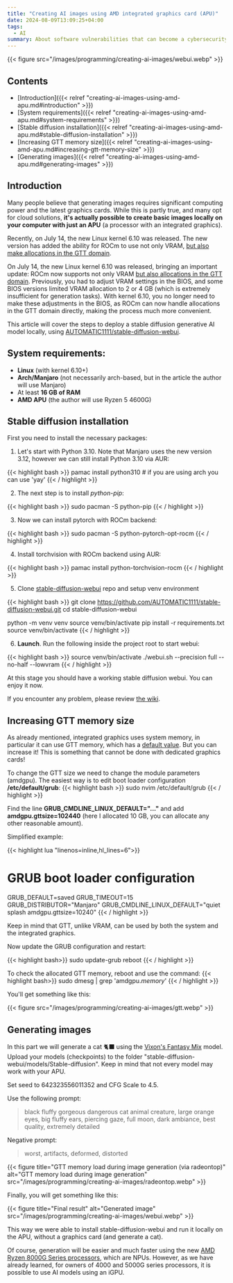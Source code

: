 ```yaml
---
title: "Creating AI images using AMD integrated graphics card (APU)"
date: 2024-08-09T13:09:25+04:00
tags:
  - AI
summary: About software vulnerabilities that can become a cybersecurity problem and provoke hacker attacks, new trends in the IT industry, education in this area and much more, we talked with the head of the RAU System Programming Department Sevak Sargsyan.
---
```


{{< figure src="/images/programming/creating-ai-images/webui.webp" >}}

## Contents

* [Introduction]({{< relref "creating-ai-images-using-amd-apu.md#introduction" >}})
* [System requirements]({{< relref "creating-ai-images-using-amd-apu.md#system-requirements" >}})
* [Stable diffusion installation]({{< relref "creating-ai-images-using-amd-apu.md#stable-diffusion-installation" >}})
* [Increasing GTT memory size]({{< relref "creating-ai-images-using-amd-apu.md#increasing-gtt-memory-size" >}})
* [Generating images]({{< relref "creating-ai-images-using-amd-apu.md#generating-images" >}})

## Introduction

Many people believe that generating images requires significant computing power and the latest graphics cards. While
this is partly true, and many opt for cloud solutions, **it's actually possible to create basic images locally on your
computer with just an APU** (a processor with an integrated graphics).

Recently, on July 14, the new Linux kernel 6.10 was released. The new version has added the ability for ROCm to use not
only
VRAM, [but also make allocations in the GTT domain](https://www.phoronix.com/news/Linux-6.10-AMDKFD-Small-APUs).

On July 14, the new Linux kernel 6.10 was released, bringing an important update: ROCm now supports not only VRAM [but
also allocations in the GTT domain](https://www.phoronix.com/news/Linux-6.10-AMDKFD-Small-APUs). Previously, you had to
adjust VRAM settings in the BIOS, and some BIOS versions
limited VRAM allocation to 2 or 4 GB (which is extremely insufficient for generation tasks).
With kernel 6.10, you no longer need to make these adjustments in the BIOS, as ROCm can now handle allocations in the
GTT domain directly, making the process much more convenient.

This article will cover the steps to deploy a stable diffusion generative AI model locally, using
[AUTOMATIC1111/stable-diffusion-webui](https://github.com/AUTOMATIC1111/stable-diffusion-webui).

## System requirements:

- **Linux** (with kernel 6.10+)
- **Arch/Manjaro** (not necessarily arch-based, but in the article the author will use Manjaro)
- At least **16 GB of RAM**
- **AMD APU** (the author will use Ryzen 5 4600G)

## Stable diffusion installation

First you need to install the necessary packages:

1. Let's start with Python 3.10. Note that Manjaro uses the new version
   3.12, however we can still install Python 3.10 via AUR:

{{< highlight bash >}}
pamac install python310 # if you are using arch you can use 'yay'
{{< / highlight >}}

2. The next step is to install *python-pip*:

{{< highlight bash >}}
sudo pacman -S python-pip
{{< / highlight >}}

3. Now we can install pytorch with ROCm backend:

{{< highlight bash >}}
sudo pacman -S python-pytorch-opt-rocm
{{< / highlight >}}

4. Install torchvision with ROCm backend using AUR:

{{< highlight bash >}}
pamac install python-torchvision-rocm
{{< / highlight >}}

5. Clone [stable-diffusion-webui](https://github.com/AUTOMATIC1111/stable-diffusion-webui) repo and setup venv
   environment

{{< highlight bash >}}
git clone https://github.com/AUTOMATIC1111/stable-diffusion-webui.git
cd stable-diffusion-webui

python -m venv venv
source venv/bin/activate
pip install -r requirements.txt
source venv/bin/activate
{{< / highlight >}}

6. **Launch**. Run the following inside the project root to start webui:

{{< highlight bash >}}
source venv/bin/activate
./webui.sh --precision full --no-half --lowvram
{{< / highlight >}}

At this stage you should have a working stable diffusion webui.
You can enjoy it now.

If you encounter any problem, please review [the wiki](https://github.com/AUTOMATIC1111/stable-diffusion-webui/wiki).

## Increasing GTT memory size

As already mentioned, integrated graphics uses system memory, in particular it can use GTT memory, which has
a [default value](https://www.kernel.org/doc/html/v4.19/gpu/amdgpu.html).
But you can increase it! This is something that cannot be done with dedicated graphics cards!

To change the GTT size we need to change the module parameters (amdgpu).
The easiest way is to edit boot loader configuration **/etc/default/grub**:
{{< highlight bash >}}
sudo nvim /etc/default/grub
{{< / highlight >}}

Find the line **GRUB_CMDLINE_LINUX_DEFAULT="..."**
and add **amdgpu.gttsize=102440** (here I allocated 10 GB, you can allocate any other reasonable amount).

Simplified example:

{{< highlight lua "linenos=inline,hl_lines=6">}}

# GRUB boot loader configuration

GRUB_DEFAULT=saved
GRUB_TIMEOUT=15
GRUB_DISTRIBUTOR="Manjaro"
GRUB_CMDLINE_LINUX_DEFAULT="quiet splash amdgpu.gttsize=10240"
{{< / highlight >}}

Keep in mind that GTT, unlike VRAM, can be used by both the system and the integrated graphics.

Now update the GRUB configuration and restart:

{{< highlight bash>}}
sudo update-grub
reboot
{{< / highlight >}}


To check the allocated GTT memory, reboot and use the command:
{{< highlight bash>}}
sudo dmesg | grep 'amdgpu.*memory*'
{{< / highlight >}}

You'll get something like this:

{{< figure src="/images/programming/creating-ai-images/gtt.webp" >}}

## Generating images

In this part we will generate a cat 🐈‍⬛ using
the [Vixon's Fantasy Mix](https://civitai.com/models/234898/vixons-fantasy-mix)
model.
Upload your models (checkpoints) to the folder "stable-diffusion-webui/models/Stable-diffusion".
Keep in mind that not every model may work with your APU.

Set seed to 642323556011352 and CFG Scale to 4.5.

Use the following prompt:
> black fluffy gorgeous dangerous cat animal creature, large orange eyes, big fluffy ears, piercing gaze, full moon,
> dark
> ambiance, best quality, extremely detailed

Negative prompt:
> worst, artifacts, deformed, distorted



{{< figure title="GTT memory load during image generation (via radeontop)" alt="GTT memory load during image generation"
src="/images/programming/creating-ai-images/radeontop.webp" >}}

Finally, you will get something like this:

{{< figure title="Final result" alt="Generated image" src="/images/programming/creating-ai-images/webui.webp" >}}

This way we were able to install stable-diffusion-webui and run it locally on the APU, without a graphics card (and
generate a cat).

Of course, generation will be easier and much faster using the
new [AMD Ryzen 8000G Series processors](https://www.amd.com/en/partner/articles/ryzen-8000G-series-processors.html),
which are NPUs.
However, as we have already learned, for owners of 4000 and 5000G series processors, it is possible to use AI models
using an iGPU.
